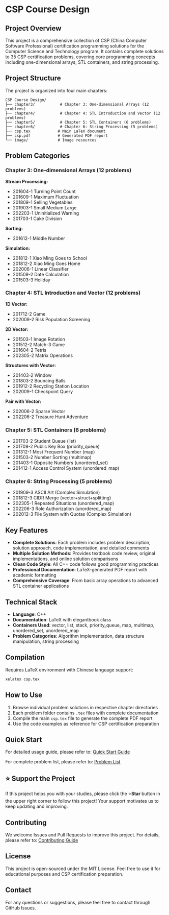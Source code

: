 # CSP Course Design

## Project Overview

This project is a comprehensive collection of CSP (China Computer Software Professional) certification programming solutions for the Computer Science and Technology program. It contains complete solutions to 35 CSP certification problems, covering core programming concepts including one-dimensional arrays, STL containers, and string processing.

## Project Structure

The project is organized into four main chapters:

```
CSP Course Design/
├── chapter3/           # Chapter 3: One-dimensional Arrays (12 problems)
├── chapter4/           # Chapter 4: STL Introduction and Vector (12 problems)
├── chapter5/           # Chapter 5: STL Containers (6 problems)
├── chapter6/           # Chapter 6: String Processing (5 problems)
├── csp.tex            # Main LaTeX document
├── csp.pdf            # Generated PDF report
└── image/             # Image resources
```

## Problem Categories

### Chapter 3: One-dimensional Arrays (12 problems)
**Stream Processing:**
- 201604-1 Turning Point Count
- 201609-1 Maximum Fluctuation
- 201809-1 Selling Vegetables
- 201903-1 Small Medium Large
- 202203-1 Uninitialized Warning
- 201703-1 Cake Division

**Sorting:**
- 201612-1 Middle Number

**Simulation:**
- 201812-1 Xiao Ming Goes to School
- 201812-2 Xiao Ming Goes Home
- 202006-1 Linear Classifier
- 201509-2 Date Calculation
- 201503-3 Holiday

### Chapter 4: STL Introduction and Vector (12 problems)
**1D Vector:**
- 201712-2 Game
- 202009-2 Risk Population Screening

**2D Vector:**
- 201503-1 Image Rotation
- 201512-2 Match-3 Game
- 201604-2 Tetris
- 202305-2 Matrix Operations

**Structures with Vector:**
- 201403-2 Window
- 201803-2 Bouncing Balls
- 201912-2 Recycling Station Location
- 202009-1 Checkpoint Query

**Pair with Vector:**
- 202006-2 Sparse Vector
- 202206-2 Treasure Hunt Adventure

### Chapter 5: STL Containers (6 problems)
- 201703-2 Student Queue (list)
- 201709-2 Public Key Box (priority_queue)
- 201312-1 Most Frequent Number (map)
- 201503-2 Number Sorting (multimap)
- 201403-1 Opposite Numbers (unordered_set)
- 201412-1 Access Control System (unordered_map)

### Chapter 6: String Processing (5 problems)
- 201909-3 ASCII Art (Complex Simulation)
- 201812-3 CIDR Merge (vector+struct+splitting)
- 202305-1 Repeated Situations (unordered_map)
- 202206-3 Role Authorization (unordered_map)
- 202012-3 File System with Quotas (Complex Simulation)

## Key Features

- **Complete Solutions**: Each problem includes problem description, solution approach, code implementation, and detailed comments
- **Multiple Solution Methods**: Provides textbook code review, original implementations, and online solution comparisons
- **Clean Code Style**: All C++ code follows good programming practices
- **Professional Documentation**: LaTeX-generated PDF report with academic formatting
- **Comprehensive Coverage**: From basic array operations to advanced STL container applications

## Technical Stack

- **Language**: C++
- **Documentation**: LaTeX with elegantbook class
- **Containers Used**: vector, list, stack, priority_queue, map, multimap, unordered_set, unordered_map
- **Problem Categories**: Algorithm implementation, data structure manipulation, string processing

## Compilation

Requires LaTeX environment with Chinese language support:
```bash
xelatex csp.tex
```

## How to Use

1. Browse individual problem solutions in respective chapter directories
2. Each problem folder contains `.tex` files with complete documentation
3. Compile the main `csp.tex` file to generate the complete PDF report
4. Use the code examples as reference for CSP certification preparation

## Quick Start

For detailed usage guide, please refer to: [Quick Start Guide](docs/QUICK_START.md)

For complete problem list, please refer to: [Problem List](docs/PROBLEM_LIST.md)

## ⭐ Support the Project

If this project helps you with your studies, please click the ⭐**Star** button in the upper right corner to follow this project! Your support motivates us to keep updating and improving.

## Contributing

We welcome Issues and Pull Requests to improve this project. For details, please refer to: [Contributing Guide](CONTRIBUTING.md)

## License

This project is open-sourced under the MIT License. Feel free to use it for educational purposes and CSP certification preparation.

## Contact

For any questions or suggestions, please feel free to contact through GitHub Issues.
